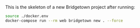 This is the skeleton of a new Bridgetown project after running:

```bash
source ./docker.env
docker-compose run --rm web bridgetown new . --force
```
